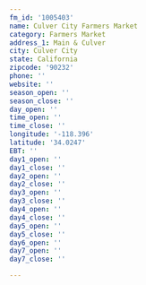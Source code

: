 ```yaml
---
fm_id: '1005403'
name: Culver City Farmers Market
category: Farmers Market
address_1: Main & Culver
city: Culver City
state: California
zipcode: '90232'
phone: ''
website: ''
season_open: ''
season_close: ''
day_open: ''
time_open: ''
time_close: ''
longitude: '-118.396'
latitude: '34.0247'
EBT: ''
day1_open: ''
day1_close: ''
day2_open: ''
day2_close: ''
day3_open: ''
day3_close: ''
day4_open: ''
day4_close: ''
day5_open: ''
day5_close: ''
day6_open: ''
day7_open: ''
day7_close: ''

---
```

